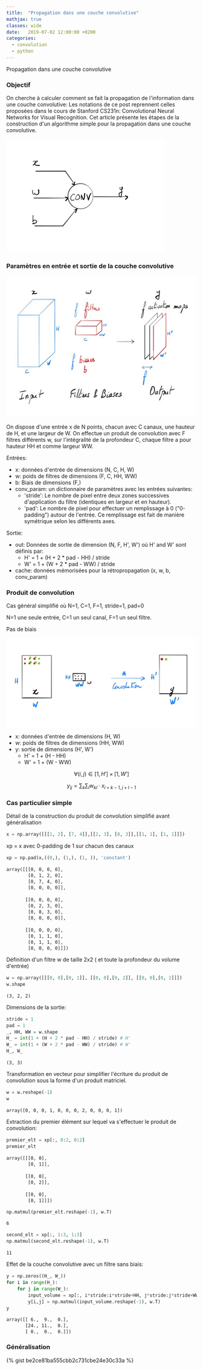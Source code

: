```yaml
---
title:  "Propagation dans une couche convolutive"
mathjax: true
classes: wide
date:   2019-07-02 12:00:00 +0200
categories:
  - convolution
  - python
---
```

Propagation dans une couche convolutive

### Objectif

On cherche à calculer comment se fait la propagation de l'information dans une couche convolutive:
Les notations de ce post reprennent celles proposées dans le cours de Stanford CS231n: Convolutional Neural Networks for Visual Recognition. Cet article présente les étapes de la construction d'un algorithme simple pour la propagation dans une couche convolutive.

![conv layer graph](/assets/images/conv-forward.jpg)


### Paramètres en entrée et sortie de la couche convolutive

![conv layer diagram](/assets/images/conv-layer-diagram.jpg)

On dispose d'une entrée x de N points, chacun avec C canaux, une hauteur de H, et une largeur de W. On effectue un produit de convolution avec F filtres différents w, sur l'intégralité de la profondeur C, chaque filtre a pour hauteur HH et comme largeur WW.

Entrées:
- x: données d'entrée de dimensions (N, C, H, W)
- w: poids de filtres de dimensions (F, C, HH, WW)
- b: Biais de dimensions (F,)
- conv_param: un dictionnaire de paramètres avec les entrées suivantes:
  - 'stride': Le nombre de pixel entre deux zones successives d'application du filtre (identiques en largeur et en hauteur).
  - 'pad': Le nombre de pixel pour effectuer un remplissage à 0 ("0-padding") autour de l'entrée. Ce remplissage est fait de manière symétrique selon les différents axes.


Sortie:
- out: Données de sortie de dimension  (N, F, H', W') où H' and W' sont définis par:
  - H' = 1 + (H + 2 * pad - HH) / stride
  - W' = 1 + (W + 2 * pad - WW) / stride
- cache: données mémorisées pour la rétropropagation (x, w, b, conv_param)


### Produit de convolution

Cas général simplifié où N=1, C=1, F=1, stride=1, pad=0

N=1 une seule entrée, C=1 un seul canal, F=1 un seul filtre.

Pas de biais

![conv 2D](/assets/images/conv-product.jpg)

- x: données d'entrée de dimensions (H, W)
- w: poids de filtres de dimensions (HH, WW)
- y: sortie de dimensions (H', W')
  - H' = 1 + (H - HH)
  - W' = 1 + (W - WW)

$$\forall (i,j) \in [1,H'] \times [1,W']$$

$$y_{ij} = \sum_{k} \sum_{l} w_{kl} \cdot x_{i+k-1,j+l-1}  \tag {1}$$





### Cas particulier simple

Détail de la construction du produit de convolution simplifié avant généralisation


```python
x = np.array([[[1, 2], [7, 4]],[[2, 3], [8, 3]],[[1, 1], [1, 1]]])
```


xp = x avec 0-padding de 1 sur chacun des canaux


```python
xp = np.pad(x,((0,), (1,), (1, )), 'constant')
```




    array([[[0, 0, 0, 0],
            [0, 1, 2, 0],
            [0, 7, 4, 0],
            [0, 0, 0, 0]],
    
           [[0, 0, 0, 0],
            [0, 2, 3, 0],
            [0, 8, 3, 0],
            [0, 0, 0, 0]],
    
           [[0, 0, 0, 0],
            [0, 1, 1, 0],
            [0, 1, 1, 0],
            [0, 0, 0, 0]]])



Définition d'un filtre w de taille 2x2 ( et toute la profondeur du volume d'entrée)


```python
w = np.array([[[0, 0],[0, 1]], [[0, 0],[0, 2]], [[0, 0],[0, 1]]])
w.shape
```




    (3, 2, 2)



Dimensions de la sortie:


```python
stride = 1
pad = 1
_, HH, WW = w.shape
H_ = int(1 + (H + 2 * pad - HH) / stride) # H'
W_ = int(1 + (W + 2 * pad - WW) / stride) # W'
H_, W_
```




    (3, 3)



Transformation en vecteur pour simplifier l'écriture du produit de convolution sous la forme d'un produit matriciel.


```python
w = w.reshape(-1)
w
```




    array([0, 0, 0, 1, 0, 0, 0, 2, 0, 0, 0, 1])



Extraction du premier élément sur lequel va s'effectuer le produit de convolution:


```python
premier_elt = xp[:, 0:2, 0:2]
premier_elt
```




    array([[[0, 0],
            [0, 1]],
    
           [[0, 0],
            [0, 2]],
    
           [[0, 0],
            [0, 1]]])




```python
np.matmul(premier_elt.reshape(-1), w.T)
```




    6




```python
second_elt = xp[:, 1:3, 1:3]
np.matmul(second_elt.reshape(-1), w.T)
```




    11



Effet de la couche convolutive avec un filtre sans biais:


```python
y = np.zeros((H_, W_))
for i in range(H_):
    for j in range(W_):
        input_volume = xp[:, i*stride:i*stride+HH, j*stride:j*stride+WW]
        y[i,j] = np.matmul(input_volume.reshape(-1), w.T)
y
```




    array([[ 6.,  9.,  0.],
           [24., 11.,  0.],
           [ 0.,  0.,  0.]])



### Généralisation


{% gist be2ce81ba555cbb2c731cbe24e30c33a %}

